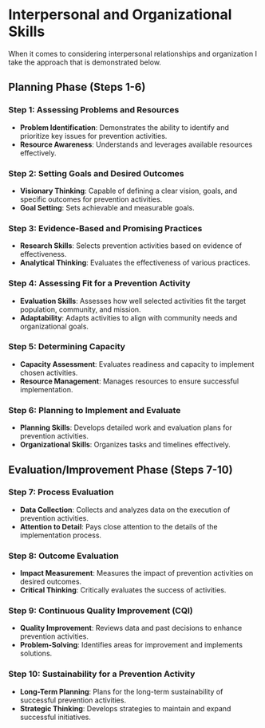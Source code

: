 # Interpersonal and Organizational Skills

When it comes to considering interpersonal relationships and organization I take the approach that is demonstrated below.

## Planning Phase (Steps 1-6)

### Step 1: Assessing Problems and Resources
- **Problem Identification**: Demonstrates the ability to identify and prioritize key issues for prevention activities.
- **Resource Awareness**: Understands and leverages available resources effectively.

### Step 2: Setting Goals and Desired Outcomes
- **Visionary Thinking**: Capable of defining a clear vision, goals, and specific outcomes for prevention activities.
- **Goal Setting**: Sets achievable and measurable goals.

### Step 3: Evidence-Based and Promising Practices
- **Research Skills**: Selects prevention activities based on evidence of effectiveness.
- **Analytical Thinking**: Evaluates the effectiveness of various practices.

### Step 4: Assessing Fit for a Prevention Activity
- **Evaluation Skills**: Assesses how well selected activities fit the target population, community, and mission.
- **Adaptability**: Adapts activities to align with community needs and organizational goals.

### Step 5: Determining Capacity
- **Capacity Assessment**: Evaluates readiness and capacity to implement chosen activities.
- **Resource Management**: Manages resources to ensure successful implementation.

### Step 6: Planning to Implement and Evaluate
- **Planning Skills**: Develops detailed work and evaluation plans for prevention activities.
- **Organizational Skills**: Organizes tasks and timelines effectively.

## Evaluation/Improvement Phase (Steps 7-10)

### Step 7: Process Evaluation
- **Data Collection**: Collects and analyzes data on the execution of prevention activities.
- **Attention to Detail**: Pays close attention to the details of the implementation process.

### Step 8: Outcome Evaluation
- **Impact Measurement**: Measures the impact of prevention activities on desired outcomes.
- **Critical Thinking**: Critically evaluates the success of activities.

### Step 9: Continuous Quality Improvement (CQI)
- **Quality Improvement**: Reviews data and past decisions to enhance prevention activities.
- **Problem-Solving**: Identifies areas for improvement and implements solutions.

### Step 10: Sustainability for a Prevention Activity
- **Long-Term Planning**: Plans for the long-term sustainability of successful prevention activities.
- **Strategic Thinking**: Develops strategies to maintain and expand successful initiatives.
